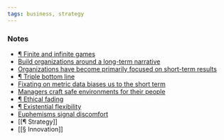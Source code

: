 ```yaml
---
tags: business, strategy
---
```


### Notes

- [¶ Finite and infinite games](https://publish.obsidian.md/mobydiction/notes/%C2%B6+Finite+and+infinite+games)
- [Build organizations around a long-term narrative](https://publish.obsidian.md/mobydiction/notes/Build+organizations+around+a+long-term+narrative)
- [Organizations have become primarily focused on short-term results](https://publish.obsidian.md/mobydiction/notes/Organizations+have+become+primarily+focused+on+short-term+results)
- [¶ Triple bottom line](https://publish.obsidian.md/mobydiction/notes/%C2%B6+Triple+bottom+line)
- [Fixating on metric data biases us to the short term](https://publish.obsidian.md/mobydiction/notes/Fixating+on+metric+data+biases+us+to+the+short+term)
- [Managers craft safe environments for their people](https://publish.obsidian.md/mobydiction/notes/Managers+craft+safe+environments+for+their+people)
- [¶ Ethical fading](https://publish.obsidian.md/mobydiction/notes/%C2%B6+Ethical+fading)
- [¶ Existential flexibility](https://publish.obsidian.md/mobydiction/notes/%C2%B6+Existential+flexibility)
- [Euphemisms signal discomfort](https://publish.obsidian.md/mobydiction/notes/Euphemisms+signal+discomfort)
- [[¶ Strategy]]
- [[§ Innovation]]